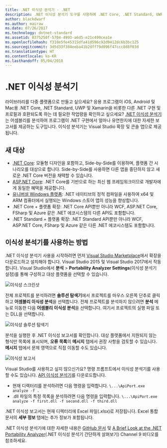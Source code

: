 ```yaml
---
title: .NET 이식성 분석기 - .NET
description: .NET 이식성 분석기 도구를 사용하여 .NET Core, .NET Standard, UWP 및 Xamarin을 비롯한 다양한 .NET 구현에서 코드가 얼마나 이식성이 있는지 평가하는 방법을 알아봅니다.
author: blackdwarf
ms.author: mairaw
ms.date: 07/26/2017
ms.technology: dotnet-standard
ms.assetid: 0375250f-5704-4993-a6d5-e21c499cea1e
ms.openlocfilehash: f310e5fe45315dfa41d596c92d9412dc6b3bc125
ms.sourcegitcommit: 3d5d33f384eeba41b2dff79d096f47ccc8d8f03d
ms.translationtype: HT
ms.contentlocale: ko-KR
ms.lasthandoff: 05/04/2018
---
```

# <a name="the-net-portability-analyzer"></a>.NET 이식성 분석기

라이브러리를 다중 플랫폼으로 만들고 싶으세요? 응용 프로그램이 iOS, Android 및 Mac용 .NET Core, .NET Standard, UWP 및 Xamarin을 비롯한 다른 .NET 구현 및 프로필과 호환되도록 하는 데 필요한 작업량을 확인하고 싶으세요? [.NET 이식성 분석기](https://marketplace.visualstudio.com/items?itemName=ConnieYau.NETPortabilityAnalyzer)는 어셈블리를 분석하여 프로그램이 .NET 구현에서 얼마나 유연한지에 대한 자세한 보고서를 제공하는 도구입니다. 이식성 분석기는 Visual Studio 확장 및 콘솔 앱으로 제공됩니다.

## <a name="new-targets"></a>새 대상

* [.NET Core](../../core/index.md): 모듈형 디자인을 포함하고, Side-by-Side를 이용하며, 플랫폼 간 시나리오를 대상으로 합니다. Side-by-Side를 사용하면 다른 앱을 중단하지 않고 새로운 .NET Core 버전을 채택할 수 있습니다.
* [ASP.NET Core](/aspnet/core): .NET Core를 기반으로 하는 최신 웹 프레임워크이므로 개발자에게 동일한 혜택을 제공합니다.
* [유니버설 Windows 플랫폼](https://blogs.msdn.microsoft.com/dotnet/2014/04/24/net-native-performance): .NET 네이티브의 정적 컴파일을 사용하여 x64 및 ARM 컴퓨터에서 실행되는 Windows 스토어 앱의 성능을 향상합니다. 
* .NET Core + 플랫폼 확장: .NET Core API뿐만 아니라 WCF, ASP.NET Core, FSharp 및 Azure 같은 .NET 에코시스템의 다른 API도 포함합니다.
* .NET Standard + 플랫폼 확장: .NET Standard API뿐만 아니라 WCF, ASP.NET Core, FSharp 및 Azure 같은 다른 .NET 에코시스템도 포함합니다.

## <a name="how-to-use-portability-analyzer"></a>이식성 분석기를 사용하는 방법

.NET 이식성 분석기 사용을 시작하려면 먼저 [Visual Studio Marketplace](https://marketplace.visualstudio.com/items?itemName=ConnieYau.NETPortabilityAnalyzer)에서 확장을 다운로드하고 설치해야 합니다. Visual Studio 2015 및 Visual Studio 2017에서 작동합니다. Visual Studio에서 **분석** > **Portability Analyzer Settings**(이식성 분석기 설정)를 통해 구성하고 대상 플랫폼을 선택할 수 있습니다.

![이식성 스크린샷](./media/portability-analyzer/portability-screenshot.png)

전체 프로젝트를 분석하려면 **솔루션 탐색기**에서 프로젝트를 마우스 오른쪽 단추로 클릭하고 **어셈블리 이식성 분석**을 선택합니다. 전체 프로젝트를 분석하지 않으려면 **분석** 메뉴로 이동한 다음 **어셈블리 이식성 분석**을 선택합니다. 여기서 프로젝트의 실행 파일 또는 DLL을 선택합니다.

![이식성 솔루션 탐색기](./media/portability-analyzer/portability-solution-explorer.png)

분석을 실행한 후 .NET 이식성 보고서를 확인합니다. 대상 플랫폼에서 지원되지 않는 형식만 목록에 표시되며, **오류 목록**의 **메시지** 탭에서 권장 사항을 검토할 수 있습니다. **메시지** 탭에서 문제 영역으로 직접 이동할 수도 있습니다.

![이식성 보고서](./media/portability-analyzer/portability-report.png)

Visual Studio를 사용하고 싶지 않으신가요? 명령 프롬프트에서 이식성 분석기를 사용할 수도 있습니다. [API 이식성 분석기](http://www.microsoft.com/download/details.aspx?id=42678)를 다운로드합니다.

*   현재 디렉터리를 분석하려면 다음 명령을 입력합니다. `\...\ApiPort.exe analyze -f .`
*   .dll 파일의 특정 목록을 분석하려면 다음 명령을 입력합니다. `\...\ApiPort.exe analyze -f first.dll -f second.dll -f third.dll`

.NET 이식성 보고서는 현재 디렉터리에 Excel 파일(*.xlsx*)로 저장됩니다. Excel 통합 문서의 **세부 정보** 탭에는 추가 정보가 포함됩니다.

.NET 이식성 분석기에 대한 자세한 내용은 [GitHub 문서](https://github.com/Microsoft/dotnet-apiport#documentation) 및 [A Brief Look at the .NET Portability Analyzer](https://channel9.msdn.com/Blogs/Seth-Juarez/A-Brief-Look-at-the-NET-Portability-Analyzer)(.NET 이식성 분석기 간단하게 살펴보기) Channel 9 비디오를 참조하세요.
